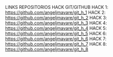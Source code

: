 LINKS REPOSITORIOS HACK GIT/GITHUB
HACK 1: https://github.com/angeljmavare/git_h_1 
HACK 2: https://github.com/angeljmavare/git_h_2
HACK 3: https://github.com/angeljmavare/git_h_3
HACK 4: https://github.com/angeljmavare/git_h_4
HACK 5: https://github.com/angeljmavare/git_h_5
HACK 6: https://github.com/angeljmavare/git_h_6
HACK 7: https://github.com/angeljmavare/git_h_7
HACK 8: https://github.com/angeljmavare/git_h_8